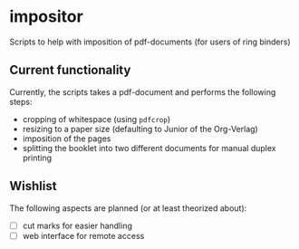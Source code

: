 # impositor
Scripts to help with imposition of pdf-documents (for users of ring binders)

## Current functionality
Currently, the scripts takes a pdf-document and performs the following steps:
- cropping of whitespace (using `pdfcrop`)
- resizing to a paper size (defaulting to Junior of the Org-Verlag)
- imposition of the pages
- splitting the booklet into two different documents for manual duplex printing

## Wishlist
The following aspects are planned (or at least theorized about):
- [ ] cut marks for easier handling
- [ ] web interface for remote access